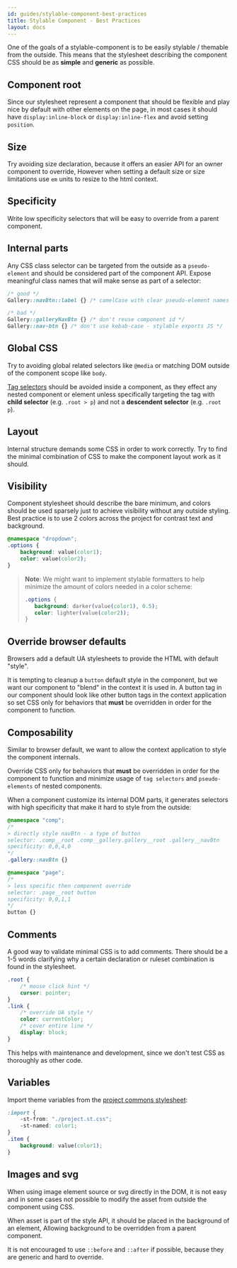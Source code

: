 ```yaml
---
id: guides/stylable-component-best-practices
title: Stylable Component - Best Practices
layout: docs
---
```


One of the goals of a stylable-component is to be easily stylable / themable from the outside. This means that the stylesheet describing the component CSS should be as **simple** and **generic** as possible. 

## Component root

Since our stylesheet represent a component that should be flexible and play nice by default with other elements on the page, in most cases it should have `display:inline-block` or `display:inline-flex` and avoid setting `position`. 

## Size

Try avoiding size declaration, because it offers an easier API for an owner component to override, However when setting a default size or size limitations use `em` units to resize to the html context.

## Specificity

Write low specificity selectors that will be easy to override from a parent component.

## Internal parts

Any CSS class selector can be targeted from the outside as a `pseudo-element` and should be considered part of the component API. Expose meaningful class names that will make sense as part of a selector:

```css
/* good */
Gallery::navBtn::label {} /* camelCase with clear pseudo-element names  */

/* bad */
Gallery::galleryNavBtn {} /* don't reuse component id */
Gallery::nav-btn {} /* don't use kebab-case - stylable exports JS */
```

## Global CSS

Try to avoiding global related selectors like `@media` or matching DOM outside of the component scope like `body`.

[Tag selectors](../references/tag-selectors.md) should be avoided inside a component, as they effect any nested component or element unless specifically targeting the tag with **child selector** (e.g. `.root > p`) and not a **descendent selector** (e.g. `.root p`).

## Layout

Internal structure demands some CSS in order to work correctly. Try to find the minimal combination of CSS to make the component layout work as it should.

## Visibility

Component stylesheet should describe the bare minimum, and colors should be used sparsely just to achieve visibility without any outside styling. Best practice is to use 2 colors across the project for contrast text and background.

```css
@namespace "dropdown";
.options { 
    background: value(color1); 
    color: value(color2); 
}
```

> **Note**:
> We might want to implement stylable formatters to help minimize the amount of colors needed in a color scheme:  
> ```css
> .options { 
>    background: darker(value(color1), 0.5); 
>    color: lighter(value(color2)); 
>}
> ```

## Override browser defaults

Browsers add a default UA stylesheets to provide the HTML with default "style". 

It is tempting to cleanup a `button` default style in the component, but we want our component to "blend" in the context it is used in. A button tag in our component should look like other button tags in the context application so set CSS only for behaviors that **must** be overridden in order for the component to function.

## Composability

Similar to browser default, we want to allow the context application to style the component internals. 

Override CSS only for behaviors that **must** be overridden in order for the component to function and minimize usage of `tag selectors` and `pseudo-elements` of nested components. 

When a component customize its internal DOM parts, it generates selectors with high specificity that make it hard to style from the outside:

```css
@namespace "comp";
/* 
> directly style navBtn - a type of button
selector: .comp__root .comp__gallery.gallery__root .gallery__navBtn
specificity: 0,0,4,0 
*/
.gallery::navBtn {} 
```
```css
@namespace "page";
/* 
> less specific then component override 
selector: .page__root button
specificity: 0,0,1,1
*/
button {} 
```

## Comments

A good way to validate minimal CSS is to add comments. There should be a 1-5 words clarifying why a certain declaration or ruleset combination is found in the stylesheet.

```css
.root {
    /* mouse click hint */
    cursor: pointer;
}
.link {
    /* override UA style */
    color: currentColor;
    /* cover entire line */
    display: block;
}
```

This helps with maintenance and development, since we don't test CSS as thoroughly as other code.

## Variables

Import theme variables from the [project commons stylesheet](../guides/project-commons.md):

```css
:import {
    -st-from: "./project.st.css";
    -st-named: color1;
}
.item {
    background: value(color1);
}
```

## Images and svg

When using image element source or svg directly in the DOM, it is not easy and in some cases not possible to modify the asset from outside the component using CSS.

When asset is part of the style API, it should be placed in the background of an element, Allowing background to be overridden from a parent component.

It is not encouraged to use `::before` and `::after` if possible, because they are generic and hard to override.